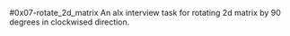 #0x07-rotate_2d_matrix
An alx interview task for rotating 2d matrix by 90 degrees in clockwised direction.
